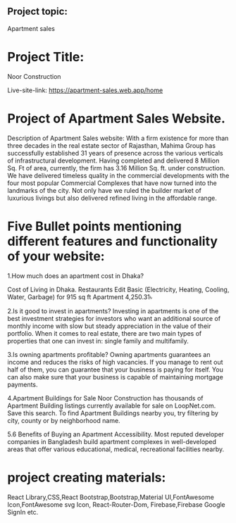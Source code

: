 ## Project topic:

Apartment sales

# Project Title:

Noor Construction

Live-site-link: https://apartment-sales.web.app/home

# Project of Apartment Sales Website.

Description of Apartment Sales website:
With a firm existence for more than three decades in the real estate sector of Rajasthan, Mahima Group has successfully established 31 years of presence across the various verticals of infrastructural development. Having completed and delivered 8 Million Sq. Ft of area, currently, the firm has 3.16 Million Sq. ft. under construction. We have delivered timeless quality in the commercial developments with the four most popular Commercial Complexes that have now turned into the landmarks of the city. Not only have we ruled the builder market of luxurious livings but also delivered refined living in the affordable range.

# Five Bullet points mentioning different features and functionality of your website:

1.How much does an apartment cost in Dhaka?

Cost of Living in Dhaka.
Restaurants Edit
Basic (Electricity, Heating, Cooling, Water, Garbage) for 915 sq ft Apartment 4,250.31৳

2.Is it good to invest in apartments?
Investing in apartments is one of the best investment strategies for investors who want an additional source of monthly income with slow but steady appreciation in the value of their portfolio. When it comes to real estate, there are two main types of properties that one can invest in: single family and multifamily.

3.Is owning apartments profitable?
Owning apartments guarantees an income and reduces the risks of high vacancies. If you manage to rent out half of them, you can guarantee that your business is paying for itself. You can also make sure that your business is capable of maintaining mortgage payments.

4.Apartment Buildings for Sale
Noor Construction has thousands of Apartment Building listings currently available for sale on LoopNet.com. Save this search.
To find Apartment Buildings nearby you, try filtering by city, county or by neighborhood name.

5.6 Benefits of Buying an Apartment
Accessibility.
Most reputed developer companies in Bangladesh build apartment complexes in well-developed areas that offer various educational, medical, recreational facilities nearby.

# project creating materials:

React Library,CSS,React Bootstrap,Bootstrap,Material UI,FontAwesome Icon,FontAwesome svg Icon, React-Router-Dom, Firebase,Firebase Google SignIn etc.
